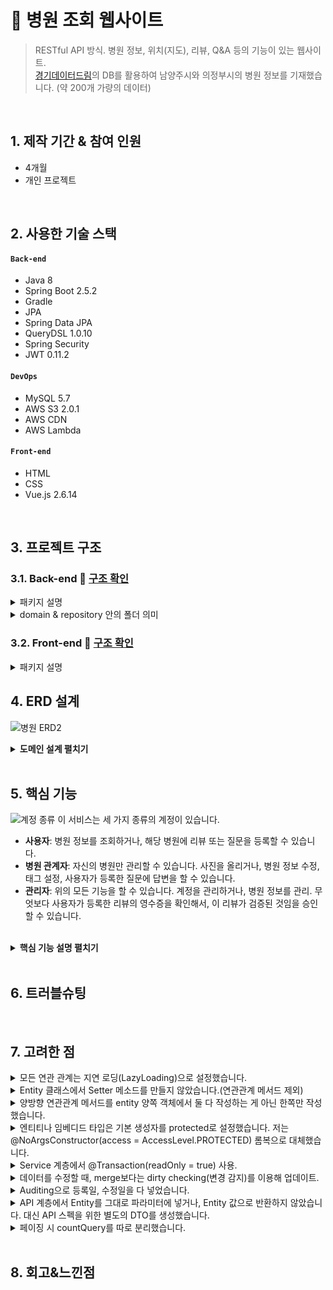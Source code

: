 # :pushpin: 병원 조회 웹사이트
>RESTful API 방식. 병원 정보, 위치(지도), 리뷰, Q&A 등의 기능이 있는 웹사이트. </br>
>[경기데이터드림](https://data.gg.go.kr/portal/mainPage.do)의 DB를 활용하여 남양주시와 의정부시의 병원 정보를 기재했습니다. (약 200개 가량의 데이터) 

</br>

## 1. 제작 기간 & 참여 인원
- 4개월
- 개인 프로젝트

</br>

## 2. 사용한 기술 스택
#### `Back-end`
  - Java 8
  - Spring Boot 2.5.2
  - Gradle
  - JPA
  - Spring Data JPA
  - QueryDSL 1.0.10
  - Spring Security 
  - JWT 0.11.2
#### `DevOps`
  - MySQL 5.7
  - AWS S3 2.0.1
  - AWS CDN
  - AWS Lambda
 #### `Front-end`
  - HTML
  - CSS
  - Vue.js 2.6.14
</br>

## 3. 프로젝트 구조
### 3.1. Back-end :mag_right: [구조 확인](https://github.com/kimjungwon2/hospital/tree/4d39e3c12ba04a1de79a0574a1c49897216eaf11/src/main/java/site/hospital)
<details>
<summary>패키지 설명</summary>
<div markdown="1">

- **api**: Controller 계층(애플리케이션).
- **configuration**: AWS S3, MultiPart, springBoot Security, AuditorAware 설정.
- **domain**: domain 계층.
- **dto**: 기존의 도메인을 변형. 계층 간 데이터 교환 역할. 모든 계층에서 사용된다.
- **exception**: Exception 처리.
- **jwtToken**: JWT 관리.
- **repository**: repository 계층.
- **service**: Service 계층.
</div>
</details>

<details>
<summary>domain & repository 안의 폴더 의미</summary>
<div markdown="1">

- **domain**: 폴더 이름의 객체와 객체 안의 enum, 임베디드 타입(내장 객체)들을 묶은 것입니다.
- **repository**: 그 엔티티에 QueryDSL을 사용하거나, 복잡한 데이터 조회나 성능을 위해서. @QueryProjection을 사용하여 전체 데이터가 아닌 원하는 데이터만 select 하게끔 QueryDSL을 통해 Query문을 만들었습니다.
</div>
</details>


### 3.2. Front-end :mag_right: [구조 확인](https://github.com/kimjungwon2/hospital/tree/4d39e3c12ba04a1de79a0574a1c49897216eaf11/src/frontend/src)
<details>
<summary>패키지 설명</summary>
<div markdown="1">

- **api**: Axios를 통해 서버에 데이터 요청. 
- **assets**: 사이트에 사용되는 기본 이미지들을 모았습니다.
- **components**: 페이지들의 구성요소인 컴포넌트들을 보관.
- **css**: 공통으로 사용되는 css입니다.
- **routes**: 각각의 url과 vue의 페이지들을 매칭시켜주는 역할.
- **store**: vue의 store 관련 함수.
- **utils**: 쿠키, 필터(숫자를 받아 날짜로 변경해주는), 이메일 문자열인지 검증해주는 코드들.
- **views**: 각각의 페이지들을 모아둔 파일.
</div>
</details>

## 4. ERD 설계
![병원 ERD2](https://user-images.githubusercontent.com/40010165/193455534-62b45df4-e83e-4820-b37d-32251308f8a6.png)
<details>
<summary><b>도메인 설계 펼치기</b></summary>
<div markdown="1">

### 4.1. 다대다 관계
- 실무에서는 다대다 관계는 너무 복잡해서 사용하지 않는 걸로 들었습니다. 그래서 다대다 관계를 일대다-다대일 관계로 표현했습니다.  
  
- 아래는 다대다 관계를 어떻게 설정했는지에 관한 예시입니다.
![설명](https://user-images.githubusercontent.com/40010165/193619475-3574b4c5-1ef9-41cc-8f12-78c15f380d48.png)
![설명2](https://user-images.githubusercontent.com/40010165/193619543-bc61ad47-c8bf-4349-a094-c36b60f65d35.png)

### 4.2. 연관관계의 주인 :clipboard: [코드 확인](https://github.com/kimjungwon2/hospital/blob/master/src/main/java/site/hospital/domain/Question.java#L27)
- 일대다 or 다대일 양방향 관계일 경우, 연관관계의 주인을 정해야 합니다. 
  
- 다 관계 쪽에 있거나, 외래키가 있는 곳을 연관관계의 주인으로 설정했습니다. 
  
- 연관관계 주인만이 외래키를 관리(update,create,delete)할 수 있습니다. 
  
- 연관관계의 주인은 mappedBy속성을 사용하지 않기에, mappedBy의 반대쪽 객체가 연관관계의 주인이 됩니다.

### 4.3. 기본 키(PK)는 Long 타입의 대리 키로 설정
- 모든 Entity의 PK는 Long 타입의 Auto_increment를 사용했습니다. 
  
- PK를 자연 키(주민등록번호, 전화번호 등)로 하면 비즈니스 환경이 변할 때, 간혹 기본 키로 인해 수정할 부분이 많아질 경우가 있습니다. 반면 대리 키는 비즈니스와 아무 관련이 없기에 비즈니스가 변경되어도 유연한 대처가 가능합니다. 
  
- 테이블 간의 관계를 설계할 때, 비식별 관계(부모 테이블의 기본 키를 받아 자식 테이블의 외래 키로만 사용)에서 대리 키를 주로 사용합니다. 이러면 매핑도 쉽고 코드가 단순해집니다.

### 4.4. 모든 컬렉션은 필드에서 초기화. :clipboard: [코드 확인](https://github.com/kimjungwon2/hospital/blob/master/src/main/java/site/hospital/domain/member/Member.java#L26)
- 필드 레벨에서 생성하는 것이 가장 안전하고, 코드가 간결해집니다. 무엇보다 null 문제에서 안전해집니다.
</div>
</details>
</br>

## 5. 핵심 기능
![계정 종류](https://user-images.githubusercontent.com/40010165/193796762-3770daf3-15ab-4cc0-965f-b5e475de4101.png)
이 서비스는 세 가지 종류의 계정이 있습니다. 
- **사용자**: 병원 정보를 조회하거나, 해당 병원에 리뷰 또는 질문을 등록할 수 있습니다.
- **병원 관계자**: 자신의 병원만 관리할 수 있습니다. 사진을 올리거나, 병원 정보 수정, 태그 설정, 사용자가 등록한 질문에 답변을 할 수 있습니다. 
- **관리자**: 위의 모든 기능을 할 수 있습니다. 계정을 관리하거나, 병원 정보를 관리. 무엇보다 사용자가 등록한 리뷰의 영수증을 확인해서, 이 리뷰가 검증된 것임을 승인할 수 있습니다. 

</br>
<details>
<summary><b>핵심 기능 설명 펼치기</b></summary>
<div markdown="1">

### 5.1. Repository 계층 & 쿼리 최적화
- 단순한 쿼리나 단순한 동적 쿼리의 경우 spring data jpa를 사용했고, 복잡한 동적쿼리의 경우 QueryDSL을 사용했습니다. :clipboard: [단순한 쿼리](https://github.com/kimjungwon2/hospital/blob/master/src/main/java/site/hospital/repository/TagRepository.java) :clipboard: [복잡한 쿼리](https://github.com/kimjungwon2/hospital/blob/master/src/main/java/site/hospital/repository/hospital/HospitalRepositoryImpl.java#L22)

- 객체 단위의 필드를 조회할 때, fetch join으로 모든 필드를 가져왔습니다.:clipboard: [코드 확인](https://github.com/kimjungwon2/hospital/blob/master/src/main/java/site/hospital/repository/hospital/HospitalRepositoryImpl.java#L22)
  - fetch join으로 해당 객체의 칼럼들을 다 가져오게끔 했습니다. 이러면 LAZY.LOADING과 조회 성능이 최적화됩니다.

- 컬렉션(ArrayList)을 조회할 때, XToOne(일대일, 다대일) 관계만 모두 fetch join으로 조회하고. 컬렉션은 지연 로딩 성능 최적화를 위해 hibernate.default_batch_fetch_size를 설정해 in 쿼리를 날려서 한 번에 처리하게끔 했습니다. :clipboard: [코드 확인](https://github.com/kimjungwon2/hospital/blob/master/src/main/resources/application.yml#L18)
  - 이러면 성능 최적화도 되고, 페이징도 적용됩니다. 쿼리 호출 수가 1 + N  => 1 + 1 로 최적화돼서 조인보다 DB 데이터 전송량이 최적화됩니다.
  - fetch join 방식과 비교해서 쿼리 호출 수가 약간 증가하지만, DB 데이터 전송량이 감소합니다.
  
- 위의 default_batch_fetch_size 방식보다 성능을 잡고 싶을 때는 :clipboard: [다음 코드](https://github.com/kimjungwon2/hospital/blob/d718177cc841d5f03de7221bba0aa32c21a1e85c/src/main/java/site/hospital/repository/hospital/searchQuery/HospitalSearchRepository.java#L62)와 같은 방식으로 select 양을 줄어들게 했습니다.
  - 구현 원리는 5.2 일반+태그 검색에서 후술한 것을 참고하시면 됩니다.
  </br>
### 5.2. 병원 검색
- **일반 검색**
  - 병원명과 진료과목을 입력할 경우 검색이 되도록 했습니다.
  
- **태그 검색**
  - 아래와 같이 일대다 다대일 관계로 테이블을 설계했습니다. 이러면 '치통' 같이 특정 해시태그만 입력해도 검색이 됩니다.
![tag 테이블 설계](https://user-images.githubusercontent.com/40010165/193867068-1faae692-e33c-48cc-8734-de1a3a0b17d6.png)
  
- **일반+태그 검색** :clipboard: [코드 확인](https://github.com/kimjungwon2/hospital/blob/master/src/main/java/site/hospital/repository/hospital/searchQuery/HospitalSearchRepository.java)
  - **페이징**: 수많은 데이터를 한꺼번에 조회하는 것이기 때문에 페이징을 적용했습니다. 
  
  - **성능 최적화**: 검색은 수많은 DB를 조회하기 때문에 검색이 빨라지도록 데이터의 select 양을 줄였습니다.
    - Queryprojection으로 특정 필드만 검색하기 위해, 각각의 Entity의 DTO를 생성했습니다. 
    - stream을 돌려서 HospitalSearchDto를 hospitalId로 바꿨습니다. 이러면 여러 개가 뽑히는데 그걸 파라미터 in 절로 넣었습니다.:clipboard: [코드 확인](https://github.com/kimjungwon2/hospital/blob/master/src/main/java/site/hospital/repository/hospital/searchQuery/HospitalSearchRepository.java#L53)
    - HashMap을 통해 메모리에서 다 가져온 다음에 메모리에서 매칭해 값을 세팅해줬습니다. (O(1)) :clipboard: [코드 확인](https://github.com/kimjungwon2/hospital/blob/master/src/main/java/site/hospital/repository/hospital/searchQuery/HospitalSearchRepository.java#L56)
    - 리뷰뿐만 아니라 태그도 한 번에 조회하기 위해서 앞의 과정을 다시 반복해줍니다. 
    - 이러면 1+1+1 조회가 됐고, Queryprojection으로 인해 데이터 select 양이 줄어듭니다.

- **리뷰 검색** :clipboard: [코드 확인](https://github.com/kimjungwon2/hospital/blob/master/src/main/java/site/hospital/repository/review/query/ReviewSearchRepository.java)
  - 간혹 일반+태그 검색으로도 병원이 검색 안 되는 경우가 있기에 리뷰의 내용 혹은 등록한 질병명을 토대로 검색했습니다.
  - 페이징과 성능 최적화는 이전의 일반+태그 검색과 동일하게 했습니다. 
  </br>
### 5.3. 계정 권한
Front-end : 네비게이션 가드
-------------
- 네비게이션 가드는 권한이 없는 특정 URL에 진입하려고 했을 때 막아줍니다.
 
- 사용자의 정보는 로그인할 때 store에 있습니다. :clipboard: [코드 확인](https://github.com/kimjungwon2/hospital/blob/master/src/frontend/src/store/index.js#L42)
  
- beforeEach를 통해서 store의 사용자 정보에 따른 네비게이션 가드를 구현했습니다. :clipboard: [코드 확인](https://github.com/kimjungwon2/hospital/blob/master/src/frontend/src/routes/index.js#L200)

- meta를 이용해서 페이지별 권한을 설정했습니다. :clipboard: [코드 확인](https://github.com/kimjungwon2/hospital/blob/master/src/frontend/src/routes/index.js#L29)

Back-end : JWT 토큰
-------------
- **테이블 설계**
![설명2](https://user-images.githubusercontent.com/40010165/193619543-bc61ad47-c8bf-4349-a094-c36b60f65d35.png)
  - Authority의 권한 상태는 enum 타입으로 ROLE_USER(사용자), ROLE_MANAGER(병원 관계자), ROLE_ADMIN(관리자) 세 가지로 고정했습니다.
  - MemberAuthority 엔티티의 hospitalNo는 병원 번호를 뜻합니다. ROLE_MANAGER(병원 관계자) 권한을 가진 사용자만 병원 번호를 가질 수 있습니다. 
  - 멤버는 권한에 따라 여러 개의 권한을 가집니다. 예를 들어 병원 관계자는 USER(사용자), MANAGER(병원 관계자) 2개의 권한을 갖게끔 했습니다. 

- **Token 생성** :clipboard: [코드 확인](https://github.com/kimjungwon2/hospital/blob/master/src/main/java/site/hospital/jwtToken/TokenProvider.java)
  - **createToken**: Authentication 파라미터를 받습니다. 여기서 토큰을 생성했습니다.
  - **createStaffToken**: Authentication과 병원 번호 파라미터를 받습니다. 병원 관계자가 토큰을 생성할 때, 토큰에 병원 번호를 넣기 위함입니다.
  - **getAuthentication**: 토큰을 파라미터로 받아서 claim을 만들고, 클레임에서 권한 정보들을 빼냅니다. 권한 정보들을 이용해서 유저 객체를 만듭니다. 그리고 앞의 정보들을 이용해 Authentication 객체를 리턴했습니다. 
  - **getHospitalNumber**: 병원 관계자 전용 함수. 토큰을 파라미터로 받아서 병원 번호를 리턴했습니다. 

- **Token 설정** 
  - **JwtFilter**: doFilter 함수로 토큰의 인증정보를 SecurityContext에 저장했습니다. resolveToken 함수는 토큰 정보를 꺼냅니다. :clipboard: [코드 확인](https://github.com/kimjungwon2/hospital/blob/master/src/main/java/site/hospital/jwtToken/JwtFilter.java)
  - **JwtSecurityConfig**: 앞에서 언급한 Token 생성(Token Provider) 클래스를 주입받아서 JwtFilter를 통해 Security 로직에 필터 등록. :clipboard: [코드 확인](https://github.com/kimjungwon2/hospital/blob/master/src/main/java/site/hospital/jwtToken/JwtSecurityConfig.java)
  - **기타 설정**: 자격 증명을 안 하고 접근할 때 401 에러:clipboard: [코드1](https://github.com/kimjungwon2/hospital/blob/master/src/main/java/site/hospital/jwtToken/JwtAuthenticationEntryPoint.java),  필요한 권한이 없는 경우 403에러 설정.:clipboard: [코드2](https://github.com/kimjungwon2/hospital/blob/master/src/main/java/site/hospital/jwtToken/JwtAccessDeniedHandler.java) 

- **WebSecurity 설정** :clipboard: [코드 확인](https://github.com/kimjungwon2/hospital/blob/master/src/main/java/site/hospital/configuration/SecurityConfig.java)
  - SecurityConfig의 파라미터에 앞에서 설정한 Token 설정을 넣습니다. :clipboard: [코드 확인](https://github.com/kimjungwon2/hospital/blob/master/src/main/java/site/hospital/configuration/SecurityConfig.java#L28)
  - authorizeRequests로 HttpServletRequest를 사용하는 요청들에 대한 접근 제한했습니다.
  - .antMatchers(PUBLIC_URI).permitAll()는 인증 없이 접근 허용.
  - .antMatchers(특정 URL).hasAnyRole(권한)으로 특정 권한이 있어야지 해당 URL로 접근 허용.
  - .anyRequest().authenticated() 나머지 요청들은 모두 인증이 되도록 설정. 
  - .apply(new JwtSecurityConfig(tokenProvider))로 앞에서 설정한 JwtSecurityConfig를 적용.

- **사용자 로그인**
  - 로그인 때 DB에서 유저 정보와 권한 정보를 가져오면, 해당 정보를 기반으로 userDetails.User 객체를 생성해 리턴. :clipboard: [코드 확인](https://github.com/kimjungwon2/hospital/blob/master/src/main/java/site/hospital/service/JwtUserDetailsService.java)
  
  - 병원 관계자가 MANAGER 권한이 필요한 행동을 할 때마다 token에서 병원 번호를 얻습니다. :clipboard: [코드1](https://github.com/kimjungwon2/hospital/blob/master/src/main/java/site/hospital/service/JwtStaffAccessService.java) 자신이 관리하는 병원 번호가 아닐 경우 접근 금지 처리. :clipboard: [코드2](https://github.com/kimjungwon2/hospital/blob/master/src/main/java/site/hospital/service/AnswerService.java#L32)
  
  - **로그인 과정** :clipboard: [코드 확인](https://github.com/kimjungwon2/hospital/blob/master/src/main/java/site/hospital/api/MemberApiController.java#L39)
    - ID와 PW를 통해서 AuthenticationToken 객체를 생성. authentication Token을 이용해서 authenticate 메소드가 실행될 때 loadUserByUsername 메소드가 실행.
    - JwtUserDetailsService를 통해 loadUserByUsername이 실행된다. 이 결과값을 가지고 authentication 객체를 생성한다. 
    - 인증 정보를 기준으로 해서 Token을 생성. 이때 Manager 권한을 가진 사용자는 병원 번호를 받기 위해서 전용 토큰을 생성해야 한다. 
    - 토큰을 header에 넣어준다. 
    
  </br>
### 5.4. 이미지 관리 :clipboard: [코드 확인](https://github.com/kimjungwon2/hospital/blob/master/src/main/java/site/hospital/service/ImageManagementService.java)
#### 5.4.1. Stateful vs Stateless
Stateful
-------------
나중에 서비스가 커질 때, 서버를 확장해야 할 때가 있습니다. 이럴 때는 아래의 방식처럼 서버를 확장해야 합니다.
![Stateful](https://user-images.githubusercontent.com/40010165/193820645-540b0ebc-c135-48aa-9dbe-474213c45f4f.png)</br>
Load Balancer는 요청이 들어오면 서버의 부하가 없는 곳에 전해줍니다. 이럴 경우 아래의 사건들이 발생합니다.
- **DB**: 서버와 완전 무관합니다. 처리하고 호출만 해줘서, 중앙화된 서버가 있어서 똑같은 데이터를 바라보기에 상관이 없습니다.
  
- **이미지**: 아미지 파일들이 흩어져서 저장됩니다. 즉, 서버들이 상태를 갖게 됩니다. Stateful한 상태가 되면 아래의 세 가지 문제가 발생합니다.
  - **이미지 삭제**: 생성과 조회는 괜찮을 수 있어도, 삭제의 경우 문제가 발생합니다. 예를 들어 img6을 Server1에서 삭제하려고 하면, 삭제를 못 합니다.
  - **서버 축소**: 항상 서버가 3대만 있는 게 아닙니다. 부하가 줄어들면 자동으로 서버 수를 줄이게 되는데, 이러면 이미지도 같이 삭제됩니다.
  - **성능적인 측면**: 이미지를 관리하는 걸 서버를 통해서 하면, 메인 서버가 다른 작업을 하는데 퍼포먼스 상으로 영향을 줘서 성능에 영향을 줄 수 있다.

Stateless
-------------
![Stateless ](https://user-images.githubusercontent.com/40010165/193825523-4d59f86a-31cb-45ac-a888-4ceda3f0c4fd.png)</br>
저는 위의 문제 때문에 AWS S3를 사용했습니다. S3를 사용하면 아래와 같은 결과가 발생합니다.
- S3 저장소를 별도로 둬서, Stateless한 상태가 됩니다.

- 이미지뿐만 아니라 영상, 파일도 더 이상 서버에 저장하지 않고, S3에 저장할 수 있습니다.

- Stateless한 상태가 돼서 서버의 확장성이 좋아집니다.


#### 5.4.2. 이미지 로딩 속도 높이기
- CDN 사용으로 캐시 서버를 통해 최적화됩니다. :clipboard: [코드 확인](https://github.com/kimjungwon2/hospital/blob/master/src/frontend/src/views/ViewHospitalPage.vue#L9)

- 로딩이 빨라지려면 이미지 원본 크기를 줄여야 합니다. 저는 서버의 부하를 줄이기 위해 AWS Lamda를 사용해서, 이미지 저장이 되면 width 길이를 140 & 600으로 리사이징 했습니다. :clipboard: [코드 확인](https://github.com/kimjungwon2/hospital/blob/master/src/frontend/lambda/index.js)

</div>
</details>

</br>

## 6. 트러블슈팅
</br>

## 7. 고려한 점
<details>
<summary>모든 연관 관계는 지연 로딩(LazyLoading)으로 설정했습니다. </summary>
<div markdown="1">

- 즉시 로딩(EAGER)은 예측이 어렵고, 어떤 SQL이 실행될지 추적하기 어렵기 때문입니다.
- XToOne(일대일, 다대일) 관계는 기본이 EAGER Loading이라서 직접 지연로딩으로 설정했습니다. :clipboard: [코드 확인](https://github.com/kimjungwon2/hospital/blob/master/src/main/java/site/hospital/domain/Bookmark.java#L21)
</div>
</details>

<details>
<summary>Entity 클래스에서 Setter 메소드를 만들지 않았습니다.(연관관계 메서드 제외)</summary>
<div markdown="1">

- **이유**: 클래스의 인스턴스 값들이 언제 어디서 변하는지 코드상으로 명확하게 구분할 수 없어, 차후 기능 변경 시 Setter를 사용하면 정말 복잡해집니다.
- **해결**: 기본적인 구조는 생성자를 통해 DB에 삽입합니다. 값 변경이 필요한 경우 이벤트에 맞는 public 메소드를 호출하여 변경했습니다.
- **예시**

<b>Setter 사용</b>
```
  Estimation estimation = new Estimation();
  Member.setEstimationList("주사제");
  Member.setEstimationGrade("1등급");
```
*****
<b>생성자를 통해 변경</b> :clipboard: [코드 확인](https://github.com/kimjungwon2/hospital/blob/4d39e3c12ba04a1de79a0574a1c49897216eaf11/src/main/java/site/hospital/domain/estimation/Estimation.java#L44)
```
  public void modifyEstimation(Estimation estimation){
        this.estimationList = estimation.getEstimationList();
        this.distinctionGrade = estimation.getDistinctionGrade();
    }
```
이렇게 modifyEstimation 함수명으로 **정보를 수정한다는 걸 한 눈에 알 수 있습니다**. 

</div>
</details>

<details>
<summary>양방향 연관관계 메서드를 entity 양쪽 객체에서 둘 다 작성하는 게 아닌 한쪽만 작성했습니다. </summary>
<div markdown="1">

- :clipboard: [코드 확인](https://github.com/kimjungwon2/hospital/blob/master/src/main/java/site/hospital/domain/hospital/Hospital.java#L71)
- 기존의 개발자가 작성한 두 개의 연관관계 메서드 중에서 코드를 작성하는 다른 개발자들은 어떤 메서드를 호출해야 할지 혼란스러움을 느끼기 때문입니다.
</div>
</details>

<details>
<summary>엔티티나 임베디드 타입은 기본 생성자를 protected로 설정했습니다. 저는 @NoArgsConstructor(access = AccessLevel.PROTECTED) 롬복으로 대체했습니다.</summary>
<div markdown="1">

- Setter로 타인이 무분별하게 값을 변경하는 걸 방지하기 위해, protected 생성자로 아무데나 생성되는 걸 제약한다.
- **private을 사용 못하는 이유**: JPA 표준 스펙에 디폴트 생성자가 있어야합니다. JPA가 프록시 기술을 쓸 때,  jpa hibernate가 객체를 강제로 만들어야하는데 private로 만들면 이것이 다 막힙니다.
</div>
</details>

<details>
<summary>Service 계층에서 @Transaction(readOnly = true) 사용.</summary>
<div markdown="1">

- 읽기 모드로 성능을 최적화하기 위해서입니다.
</div>
</details>

<details>
<summary>데이터를 수정할 때, merge보다는 dirty checking(변경 감지)를 이용해 업데이트.</summary>
<div markdown="1">

- merge 사용 시, 값이 없으면 null로 업데이트 되기에 변경 감지를 사용했습니다.
</div>
</details>

<details>
<summary>Auditing으로 등록일, 수정일을 다 넣었습니다. </summary> 
<div markdown="1">

- :clipboard: [코드 확인](https://github.com/kimjungwon2/hospital/blob/master/src/main/java/site/hospital/domain/baseEntity/BaseEntity.java)
- 데이터를 언제 바꿨냐, 언제 문제가 생겼냐는 게 중요해서 넣으면 운영할 때 편합니다.
- 등록, 수정 두가지는 모든 테이블에 다 적용했습니다.
</div>
</details>

<details>
<summary>API 계층에서 Entity를 그대로 파라미터에 넣거나, Entity 값으로 반환하지 않았습니다. 대신 API 스펙을 위한 별도의 DTO를 생성했습니다.</summary>
<div markdown="1">

- :clipboard: [코드 확인](https://github.com/kimjungwon2/hospital/blob/master/src/main/java/site/hospital/api/HospitalApiController.java#L165)
- Entity를 웹에 노출하면 api 스펙이 변해버리거나 패스워드가 그대로 노출되기에, DTO로 변환해줘야 합니다.
</div>
</details>

<details>
<summary>페이징 시 countQuery를 따로 분리했습니다.</summary>
<div markdown="1">

- :clipboard: [코드 확인](https://github.com/kimjungwon2/hospital/blob/master/src/main/java/site/hospital/repository/hospital/searchQuery/HospitalSearchRepository.java#L100)
- 분리함으로써 성능을 최적화했습니다.
</div>
</details>

</br>


## 8. 회고&느낀점
</br>

